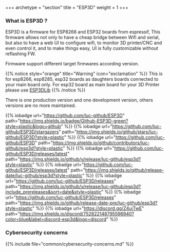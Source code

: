 +++
archetype = "section"
title = "ESP3D"
weight = 1
+++

### What is ESP3D ?
ESP3D is a firmware for ESP8266 and ESP32 boards from espressif, This firmware allows not only to have a cheap bridge between Wifi and serial, but also to have a web UI to configure wifi, to monitor 3D printer/CNC and even control it, and to make things easy, UI is fully customizable without reflashing FW.

Firmware support different target firmwares according version. 

{{% notice style="orange" title="Warning" icon="exclamation" %}}
This is for esp8266, esp8285, esp32 boards as daughters boards connected to your main board only.
For esp32 board as main board for your 3D Printer please use [ESP3DLib](/esp3dlib)
{{% /notice %}}

There is one production version and one development version, others versions are no more maintained.

{{% iobadge url="https://github.com/luc-github/ESP3D" path="https://img.shields.io/badge/Github-ESP3D-green?style=plastic&logo=github" %}}
{{% iobadge url="https://github.com/luc-github/ESP3D/stargazers" path="https://img.shields.io/github/stars/luc-github/ESP3D?style=plastic" %}}
{{% iobadge url="https://github.com/luc-github/ESP3D" path="https://img.shields.io/github/contributors/luc-github/esp3d?style=plastic" %}}
{{% iobadge url="https://github.com/luc-github/ESP3D/releases/latest" path="https://img.shields.io/github/v/release/luc-github/esp3d?style=plastic" %}}
{{% iobadge url="https://github.com/luc-github/ESP3D/releases/latest" path="https://img.shields.io/github/release-date/luc-github/esp3d?style=plastic" %}}
{{% iobadge url="https://github.com/luc-github/ESP3D/releases" path="https://img.shields.io/github/v/release/luc-github/esp3d?include_prereleases&sort=date&style=plastic" %}}
{{% iobadge url="https://github.com/luc-github/ESP3D/releases" path="https://img.shields.io/github/release-date-pre/luc-github/esp3d?style=plastic" %}}
{{% iobadge url="https://discord.gg/Z4ujTwE" path="https://img.shields.io/discord/752822148795596940?color=blue&label=discord-esp3d&logo=discord" %}}


### Cybersecurity concerns

{{% include file="common/cybersecurity-concerns.md" %}}


